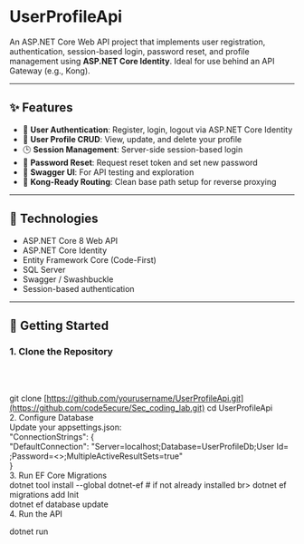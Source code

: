 # UserProfileApi

An ASP.NET Core Web API project that implements user registration, authentication, session-based login, password reset, and profile management using **ASP.NET Core Identity**. Ideal for use behind an API Gateway (e.g., Kong).

---

## ✨ Features

- 🔐 **User Authentication**: Register, login, logout via ASP.NET Core Identity
- 📄 **User Profile CRUD**: View, update, and delete your profile
- 🕒 **Session Management**: Server-side session-based login
- 🔁 **Password Reset**: Request reset token and set new password
- 🧪 **Swagger UI**: For API testing and exploration
- 🚪 **Kong-Ready Routing**: Clean base path setup for reverse proxying

---

## 🧰 Technologies

- ASP.NET Core 8 Web API
- ASP.NET Core Identity
- Entity Framework Core (Code-First)
- SQL Server
- Swagger / Swashbuckle
- Session-based authentication

---

## 🚀 Getting Started

### 1. Clone the Repository
<br><br>

git clone [https://github.com/yourusername/UserProfileApi.git](https://github.com/code5ecure/Sec_coding_lab.git)
cd UserProfileApi <br>
2. Configure Database <br>
Update your appsettings.json:<br>
"ConnectionStrings": {<br>
  "DefaultConnection": "Server=localhost;Database=UserProfileDb;User Id= ;Password=<>;MultipleActiveResultSets=true"<br>
}<br>
3. Run EF Core Migrations
<br>
dotnet tool install --global dotnet-ef  # if not already installed br>
dotnet ef migrations add Init<br>
dotnet ef database update  <br>
4. Run the API  <br>

dotnet run
<br>

